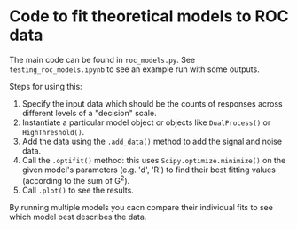 # Code to fit theoretical models to ROC data

The main code can be found in `roc_models.py`. See `testing_roc_models.ipynb` to see an example run with some outputs.

Steps for using this:
1. Specify the input data which should be the counts of responses across different levels of a "decision" scale. 
2. Instantiate a particular model object or objects like `DualProcess()` or `HighThreshold()`. 
3. Add the data using the `.add_data()` method to add the signal and noise data.
4. Call the `.optifit()` method: this uses `Scipy.optimize.minimize()` on the given model's parameters (e.g. 'd', 'R') to find their best fitting values (according to the sum of G<sup>2</sup>).
5. Call `.plot()` to see the results.

By running multiple models you cacn compare their individual fits to see which model best describes the data. 
